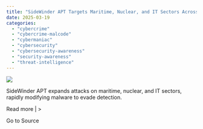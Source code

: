 ```yaml
---
title: "SideWinder APT Targets Maritime, Nuclear, and IT Sectors Across Asia, Middle East, and Africa"
date: 2025-03-19
categories: 
  - "cybercrime"
  - "cybercrime-malcode"
  - "cybermaniac"
  - "cybersecurity"
  - "cybersecurity-awareness"
  - "security-awareness"
  - "threat-intelligence"
---
```


![](https://lifeboat.com/blog.images/sidewinder-apt-targets-maritime-nuclear-and-it-sectors-across-asia-middle-east-and-africa2.jpg)

SideWinder APT expands attacks on maritime, nuclear, and IT sectors, rapidly modifying malware to evade detection.

Read more | >

Go to Source
